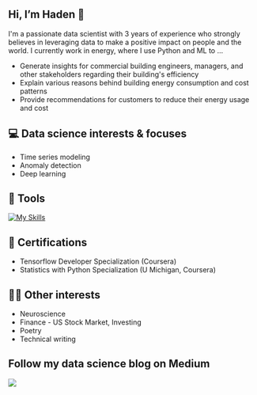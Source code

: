## Hi, I’m Haden 👋
I'm a passionate data scientist with 3 years of experience who strongly believes in leveraging data to make a positive impact on people and the world. 
I currently work in energy, where I use Python and ML to ...
* Generate insights for commercial building engineers, managers, and other stakeholders regarding their building's efficiency
* Explain various reasons behind building energy consumption and cost patterns
* Provide recommendations for customers to reduce their energy usage and cost

## 💻 Data science interests & focuses
* Time series modeling
* Anomaly detection
* Deep learning

## 🧰 Tools
[![My Skills](https://skillicons.dev/icons?i=py,mysql,gcp,docker,git,linux,fastapi,tensorflow)](https://skillicons.dev)

## 🥇 Certifications
* Tensorflow Developer Specialization (Coursera)
* Statistics with Python Specialization (U Michigan, Coursera)

## 🙇‍♂️ Other interests
* Neuroscience
* Finance - US Stock Market, Investing
* Poetry
* Technical writing

## Follow my data science blog on Medium
[![](https://img.shields.io/badge/Medium-12100E?style=for-the-badge&logo=medium&logoColor=white)](https://medium.com/@pelletierhaden)
